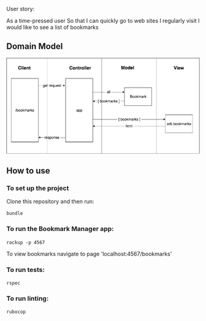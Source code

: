 User story:

As a time-pressed user
So that I can quickly go to web sites I regularly visit
I would like to see a list of bookmarks

## Domain Model

![Domain Model](public/bookmark_manager_1.png)

## How to use

### To set up the project

Clone this repository and then run:

```
bundle
```

### To run the Bookmark Manager app:

```
rackup -p 4567
```
To view bookmarks navigate to page 'localhost:4567/bookmarks'

### To run tests:

```
rspec
```

### To run linting:

```
rubocop